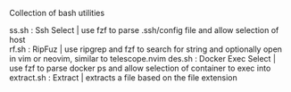 Collection of bash utilities

ss.sh : Ssh Select | use fzf to parse .ssh/config file and allow selection of host \
rf.sh : RipFuz | use ripgrep and fzf to search for string and optionally open in vim or neovim, similar to telescope.nvim
des.sh : Docker Exec Select | use fzf to parse docker ps and allow selection of container to exec into
extract.sh : Extract | extracts a file based on the file extension
